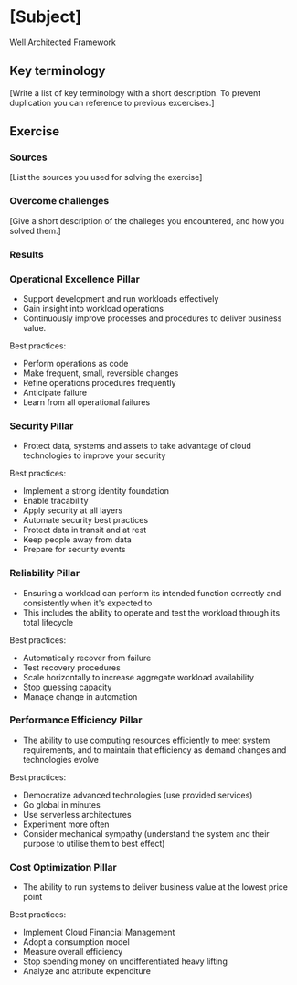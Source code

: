 # [Subject]
Well Architected Framework

## Key terminology
[Write a list of key terminology with a short description. To prevent duplication you can reference to previous excercises.]

## Exercise
### Sources
[List the sources you used for solving the exercise]

### Overcome challenges
[Give a short description of the challeges you encountered, and how you solved them.]

### Results

### Operational Excellence Pillar

- Support development and run workloads effectively
- Gain insight into workload operations
- Continuously improve processes and procedures to deliver business value.

Best practices:  
- Perform operations as code  
- Make frequent, small, reversible changes  
- Refine operations procedures frequently
- Anticipate failure 
- Learn from all operational failures

### Security Pillar
 - Protect data, systems and assets to take advantage of cloud technologies to improve your security
 
 Best practices:
 - Implement a strong identity foundation
 - Enable tracability
 - Apply security at all layers
 - Automate security best practices
 - Protect data in transit and at rest
 - Keep people away from data
 - Prepare for security events
 
 ### Reliability Pillar
 - Ensuring a workload can perform its intended function correctly and consistently when it's expected to
 - This includes the ability to operate and test the workload through its total lifecycle
 
 Best practices:
 - Automatically recover from failure
 - Test recovery procedures
 - Scale horizontally to increase aggregate workload availability
 - Stop guessing capacity
 - Manage change in automation
 
 ### Performance Efficiency Pillar
 - The ability to use computing resources efficiently to meet system requirements, and to maintain that efficiency as demand changes and technologies evolve
 
 Best practices:
 - Democratize advanced technologies (use provided services)
 - Go global in minutes
 - Use serverless architectures
 - Experiment more often
 - Consider mechanical sympathy (understand the system and their purpose to utilise them to best effect)

 ### Cost Optimization Pillar
- The ability to run systems to deliver business value at the lowest price point

Best practices:
- Implement Cloud Financial Management
- Adopt a consumption model
- Measure overall efficiency
- Stop spending money on undifferentiated heavy lifting
- Analyze and attribute expenditure
